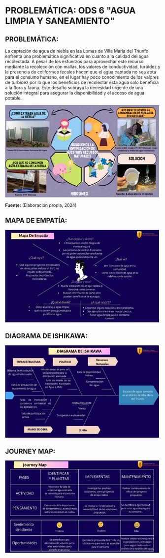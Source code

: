 # PROBLEMÁTICA: ODS 6 "AGUA LIMPIA Y SANEAMIENTO"

## PROBLEMÁTICA:

La captación de agua de niebla en las Lomas de Villa María del Triunfo enfrenta una problemática significativa en cuanto a la calidad del agua recolectada. A pesar de los esfuerzos para aprovechar este recurso mediante la recolección con mallas, los valores de conductividad, turbidez y la presencia de coliformes fecales hacen que el agua captada no sea apta para el consumo humano, en el lugar hay poco conocimiento de los valores de turbidez por lo que los beneficios de recolectar esta agua solo beneficia a la flora y fauna. Este desafío subraya la necesidad urgente de una solución integral para asegurar la disponibilidad y el acceso de agua potable.

<img src="../../Carpetas/Imagenes/Propio.png" alt="Propio" width="500" height="300">

**Fuente:** (Elaboración propia, 2024)

## MAPA DE EMPATÍA:

<img src="../../Carpetas/Imagenes/Empatia.jpg" alt="Texto Alternativo" width="500" height="300">

## DIAGRAMA DE ISHIKAWA:

<img src="../../Carpetas/Imagenes/Ishikawa.jpg" alt="Texto Alternativo" width="500" height="300">


## JOURNEY MAP:

<img src="../../Carpetas/Imagenes/Journey.jpg" alt="Texto Alternativo" width="500" height="300">

